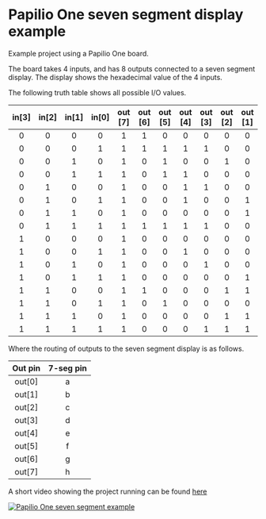# Papilio One seven segment display example

Example project using a Papilio One board.

The board takes 4 inputs, and has 8 outputs connected to a seven segment display.
The display shows the hexadecimal value of the 4 inputs.

The following truth table shows all possible I/O values.

| in[3] | in[2] | in[1] | in[0] | out [7] | out [6] | out [5] | out [4] | out [3] | out [2] | out [1] | out [0] |
|:-----:|:-----:|:-----:|:-----:|:-------:|:-------:|:-------:|:-------:|:-------:|:-------:|:-------:|:-------:|
|   0   |   0   |   0   |   0   |    1    |    1    |    0    |    0    |    0    |    0    |    0    |    0    |
|   0   |   0   |   0   |   1   |    1    |    1    |    1    |    1    |    1    |    0    |    0    |    1    |
|   0   |   0   |   1   |   0   |    1    |    0    |    1    |    0    |    0    |    1    |    0    |    0    |
|   0   |   0   |   1   |   1   |    1    |    0    |    1    |    1    |    0    |    0    |    0    |    0    |
|   0   |   1   |   0   |   0   |    1    |    0    |    0    |    1    |    1    |    0    |    0    |    1    |
|   0   |   1   |   0   |   1   |    1    |    0    |    0    |    1    |    0    |    0    |    1    |    0    |
|   0   |   1   |   1   |   0   |    1    |    0    |    0    |    0    |    0    |    0    |    1    |    0    |
|   0   |   1   |   1   |   1   |    1    |    1    |    1    |    1    |    1    |    0    |    0    |    0    |
|   1   |   0   |   0   |   0   |    1    |    0    |    0    |    0    |    0    |    0    |    0    |    0    |
|   1   |   0   |   0   |   1   |    1    |    0    |    0    |    1    |    0    |    0    |    0    |    0    |
|   1   |   0   |   1   |   0   |    1    |    0    |    0    |    0    |    1    |    0    |    0    |    0    |
|   1   |   0   |   1   |   1   |    1    |    0    |    0    |    0    |    0    |    0    |    1    |    1    |
|   1   |   1   |   0   |   0   |    1    |    1    |    0    |    0    |    0    |    1    |    1    |    0    |
|   1   |   1   |   0   |   1   |    1    |    0    |    1    |    0    |    0    |    0    |    0    |    1    |
|   1   |   1   |   1   |   0   |    1    |    0    |    0    |    0    |    0    |    1    |    1    |    0    |
|   1   |   1   |   1   |   1   |    1    |    0    |    0    |    0    |    1    |    1    |    1    |    0    |

Where the routing of outputs to the seven segment display is as follows.

| Out pin | 7-seg pin |
|:-------:|:---------:|
| out[0]  |     a     |
| out[1]  |     b     |
| out[2]  |     c     |
| out[3]  |     d     |
| out[4]  |     e     |
| out[5]  |     f     |
| out[6]  |     g     |
| out[7]  |     h     |

A short video showing the project running can be found [here](https://www.youtube.com/watch?v=vrqvd3HTAaQ "Papilio One seven segment example")

[![Papilio One seven segment example](http://img.youtube.com/vi/vrqvd3HTAaQ/0.jpg)](https://www.youtube.com/watch?v=vrqvd3HTAaQ)
